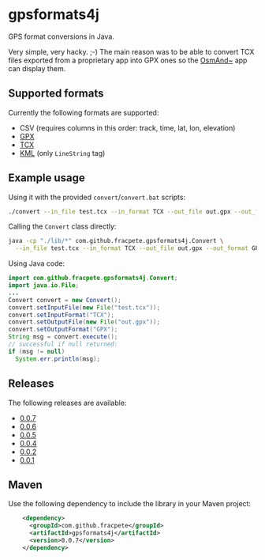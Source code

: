# gpsformats4j

GPS format conversions in Java.

Very simple, very hacky. ;-) The main reason was to be able to convert
TCX files exported from a proprietary app into GPX ones so the 
[OsmAnd~](https://fossdroid.com/a/osmand~.html) app can display them.

## Supported formats

Currently the following formats are supported:

* CSV (requires columns in this order: track, time, lat, lon, elevation)
* [GPX](https://en.wikipedia.org/wiki/GPS_Exchange_Format)
* [TCX](https://en.wikipedia.org/wiki/Training_Center_XML)
* [KML](https://en.wikipedia.org/wiki/Keyhole_Markup_Language) (only `LineString` tag)

## Example usage

Using it with the provided `convert`/`convert.bat` scripts:

```bash
./convert --in_file test.tcx --in_format TCX --out_file out.gpx --out_format GPX
```

Calling the `Convert` class directly:

```bash
java -cp "./lib/*" com.github.fracpete.gpsformats4j.Convert \
  --in_file test.tcx --in_format TCX --out_file out.gpx --out_format GPX
```

Using Java code:

```java
import com.github.fracpete.gpsformats4j.Convert;
import java.io.File;
...
Convert convert = new Convert();
convert.setInputFile(new File("test.tcx"));
convert.setInputFormat("TCX");
convert.setOutputFile(new File("out.gpx"));
convert.setOutputFormat("GPX");
String msg = convert.execute();
// successful if null returned:
if (msg != null)
  System.err.println(msg);
```

## Releases

The following releases are available:

* [0.0.7](https://github.com/fracpete/gpsformats4j/releases/download/gpsformats4j-0.0.7/gpsformats4j-0.0.7-bin.zip)
* [0.0.6](https://github.com/fracpete/gpsformats4j/releases/download/gpsformats4j-0.0.6/gpsformats4j-0.0.6-bin.zip)
* [0.0.5](https://github.com/fracpete/gpsformats4j/releases/download/gpsformats4j-0.0.5/gpsformats4j-0.0.5-bin.zip)
* [0.0.4](https://github.com/fracpete/gpsformats4j/releases/download/gpsformats4j-0.0.4/gpsformats4j-0.0.4-bin.zip)
* [0.0.2](https://github.com/fracpete/gpsformats4j/releases/download/v0.0.2/gpsformats4j-0.0.2-bin.zip)
* [0.0.1](https://github.com/fracpete/gpsformats4j/releases/download/v0.0.1/gpsformats4j-0.0.1-bin.zip)


## Maven

Use the following dependency to include the library in your Maven project:
```xml
    <dependency>
      <groupId>com.github.fracpete</groupId>
      <artifactId>gpsformats4j</artifactId>
      <version>0.0.7</version>
    </dependency>
```

